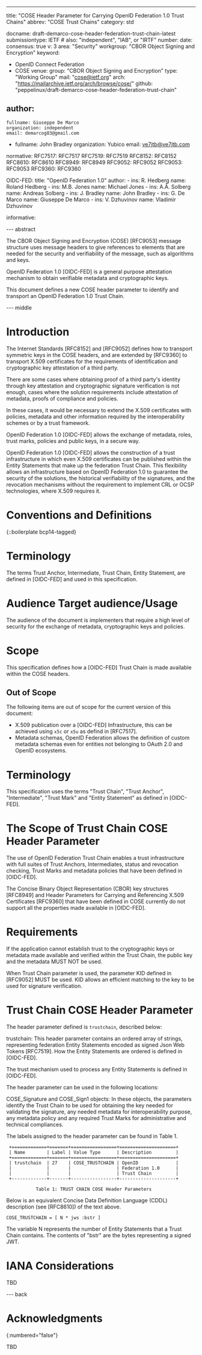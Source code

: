 ---
title: "COSE Header Parameter for Carrying OpenID Federation 1.0 Trust Chains"
abbrev: "COSE Trust Chains"
category: std

docname: draft-demarco-cose-header-federation-trust-chain-latest
submissiontype: IETF  # also: "independent", "IAB", or "IRTF"
number:
date:
consensus: true
v: 3
area: "Security"
workgroup: "CBOR Object Signing and Encryption"
keyword:
 - OpenID Connect Federation
 - COSE
venue:
  group: "CBOR Object Signing and Encryption"
  type: "Working Group"
  mail: "cose@ietf.org"
  arch: "https://mailarchive.ietf.org/arch/browse/cose/"
  github: "peppelinux/draft-demarco-cose-header-federation-trust-chain"

author:
 -
    fullname: Giuseppe De Marco
    organization: independent
    email: demarcog83@gmail.com
 -
    fullname: John Bradley
    organization: Yubico
    email: ve7jtb@ve7jtb.com

normative:
  RFC7517: RFC7517
  RFC7519: RFC7519
  RFC8152: RFC8152
  RFC8610: RFC8610
  RFC8949: RFC8949
  RFC9052: RFC9052
  RFC9053: RFC9053
  RFC9360: RFC9360

  OIDC-FED:
    title: "OpenID Federation 1.0"
    author:
      -
        ins: R. Hedberg
        name: Roland Hedberg
      -
        ins: M.B. Jones
        name: Michael Jones
      -
        ins: A.Å. Solberg
        name: Andreas Solberg
      -
        ins: J. Bradley
        name: John Bradley
      -
        ins: G. De Marco
        name: Giuseppe De Marco
      -
        ins: V. Dzhuvinov
        name: Vladimir Dzhuvinov

informative:


--- abstract

The CBOR Object Signing and Encryption (COSE) [RFC9053]
message structure uses message headers to give references to elements
that are needed for the security and verifiability of the message, such as
algorithms and keys.

OpenID Federation 1.0 [OIDC-FED] is a general purpose
attestation mechanism to obtain verifiable
metadata and cryptographic keys.

This document defines a new COSE header parameter to
identify and transport an OpenID Federation 1.0 Trust Chain.

--- middle

# Introduction

The Internet Standards [RFC8152] and [RFC9052] defines how to transport
symmetric keys in the COSE headers, and are extended by [RFC9360]
to transport X.509 certificates for the requirements
of identification and cryptographic key attestation
of a third party.

There are some cases where obtaining proof of a third party's identity
through key attestation and cryptographic signature verification
is not enough, cases where the solution requirements include
attestation of metadata, proofs of compliance and policies.

In these cases, it would be necessary to extend the X.509 certificates
with policies, metadata and other information required by the
interoperability schemes or by a trust framework.

OpenID Federation 1.0 [OIDC-FED]
allows the exchange of metadata, roles, trust marks, policies
and public keys, in a secure way.

OpenID Federation 1.0 [OIDC-FED] allows the construction of a trust
infrastructure in which even X.509 certificates can be published
within the Entity Statements that make up
the federation Trust Chain. This flexibility allows an infrastructure
based on OpenID Federation 1.0 to guarantee the security of the
solutions, the historical verifiability of the signatures, and
the revocation mechanisms without
the requirement to implement
CRL or OCSP technologies, where X.509 requires it.

# Conventions and Definitions

{::boilerplate bcp14-tagged}

# Terminology

The terms Trust Anchor, Intermediate, Trust Chain, Entity Statement, are defined in [OIDC-FED] and used in this specification.

# Audience Target audience/Usage

The audience of the document is implementers that require a high level
of security for the exchange of metadata, cryptographic keys
and policies.

# Scope

This specification defines how a [OIDC-FED]
Trust Chain is made available within the COSE headers.

## Out of Scope

The following items are out of scope for the current version of this document:

* X.509 publication over a [OIDC-FED] Infrastructure, this can be achieved
  using `x5c` or `x5u` as defind in [RFC7517].
* Metadata schemas, OpenID Federation allows the definition of custom
  metadata schemas even for entities not belonging
  to OAuth 2.0 and OpenID ecosystems.

# Terminology

This specification uses the terms "Trust Chain", "Trust Anchor",
"Intermediate", "Trust Mark" and "Entity Statement" as defined in [OIDC-FED].

# The Scope of Trust Chain COSE Header Parameter

The use of OpenID Federation Trust Chain enables a trust infrastructure
with full suites of Trust Anchors, Intermediates, status and revocation
checking, Trust Marks and metadata policies that have been defined
in [OIDC-FED].

The Concise Binary Object Representation (CBOR) key
structures [RFC8949] and Header Parameters for Carrying and
Referencing X.509 Certificates [RFC9360] that have been defined
in COSE currently do not
support all the properties made available in [OIDC-FED].

# Requirements

If the application cannot establish trust to the cryptographic keys
or metadata made available and verified within the Trust Chain, the public
key and the metadata MUST NOT be used.

When Trust Chain parameter is used, the parameter KID defined in [RFC9052]
MUST be used. KID allows an efficient matching to the key to be used for
signature verification.

# Trust Chain COSE Header Parameter

The header parameter defined is `trustchain`, described below:

trustchain:  This header parameter contains an ordered array of strings,
representing federation Entity Statements encoded as signed
Json Web Tokens [RFC7519]. How the Entity Statements are ordered is defined
in [OIDC-FED].

The trust mechanism used to process any Entity Statements
is defined in [OIDC-FED].

The header parameter can be used in the following locations:

COSE_Signature and COSE_Sign1 objects:  In these objects, the
  parameters identify the Trust Chain to be used for obtaining the
  key needed for validating the signature, any needed metadata for
  interoperability purpose, any metadata policy
  and any required Trust Marks for administrative and technical compliances.

The labels assigned to the header parameter can be found in Table 1.

     +=============+=======+=================+=====================+
     | Name        | Label | Value Type      | Description         |
     +=============+=======+=================+=====================+
     | trustchain  | 27    | COSE_TRUSTCHAIN | OpenID              |
     |             |       |                 | Federation 1.0      |
     |             |       |                 | Trust Chain         |
     +-------------+-------+-----------------+---------------------+

               Table 1: TRUST CHAIN COSE Header Parameters

Below is an equivalent Concise Data Definition Language (CDDL)
description (see [RFC8610]) of the text above.

```
COSE_TRUSTCHAIN = [ N * jws :bstr ]
```

The variable N represents the number of Entity Statements
that a Trust Chain contains.
The contents of "bstr" are the bytes representing a signed JWT.

# IANA Considerations

TBD

--- back

# Acknowledgments
{:numbered="false"}

TBD
